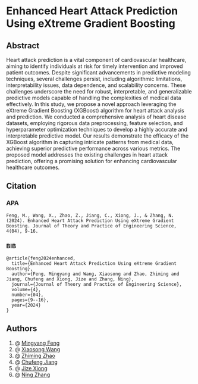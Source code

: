 # Enhanced Heart Attack Prediction Using eXtreme Gradient Boosting

## Abstract
Heart attack prediction is a vital component of cardiovascular healthcare, aiming to identify individuals at risk for timely intervention and improved patient outcomes. Despite significant advancements in predictive modeling techniques, several challenges persist, including algorithmic limitations, interpretability issues, data dependence, and scalability concerns. These challenges underscore the need for robust, interpretable, and generalizable predictive models capable of handling the complexities of medical data effectively. In this study, we propose a novel approach leveraging the eXtreme Gradient Boosting (XGBoost) algorithm for heart attack analysis and prediction. We conducted a comprehensive analysis of heart disease datasets, employing rigorous data preprocessing, feature selection, and hyperparameter optimization techniques to develop a highly accurate and interpretable predictive model. Our results demonstrate the efficacy of the XGBoost algorithm in capturing intricate patterns from medical data, achieving superior predictive performance across various metrics. The proposed model addresses the existing challenges in heart attack prediction, offering a promising solution for enhancing cardiovascular healthcare outcomes.

## Citation
### APA
```
Feng, M., Wang, X., Zhao, Z., Jiang, C., Xiong, J., & Zhang, N. (2024). Enhanced Heart Attack Prediction Using eXtreme Gradient Boosting. Journal of Theory and Practice of Engineering Science, 4(04), 9-16.
```
### BIB

```
@article{feng2024enhanced,
  title={Enhanced Heart Attack Prediction Using eXtreme Gradient Boosting},
  author={Feng, Mingyang and Wang, Xiaosong and Zhao, Zhiming and Jiang, Chufeng and Xiong, Jize and Zhang, Ning},
  journal={Journal of Theory and Practice of Engineering Science},
  volume={4},
  number={04},
  pages={9--16},
  year={2024}
}
```

## Authors
1. @ [Mingyang Feng](https://github.com/1366560t)   <br>
2. @ [Xiaosong Wang](https://github.com/XiaosongWangcode)   <br>
3. @ [Zhiming Zhao](https://github.com/zhiming817)  <br>
4. @ [Chufeng Jiang](https://github.com/Chufeng-Jiang)  <br>
5. @ [Jize Xiong](https://github.com/Jasonxiong824)   <br>
6. @ [Ning Zhang](https://github.com/zning1994)   <br>
